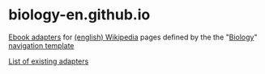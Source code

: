 # biology-en.github.io
[Ebook adapters](https://efpedia.github.io) for [(english) Wikipedia](https://en.wikipedia.org/wiki/English_Wikipedia) pages defined by the the "[Biology](https://en.wikipedia.org/wiki/Template:Biology_nav)" [navigation template](https://en.wikipedia.org/wiki/Wikipedia:Navigation_template)

[List of existing adapters](https://biology-en.github.io)
